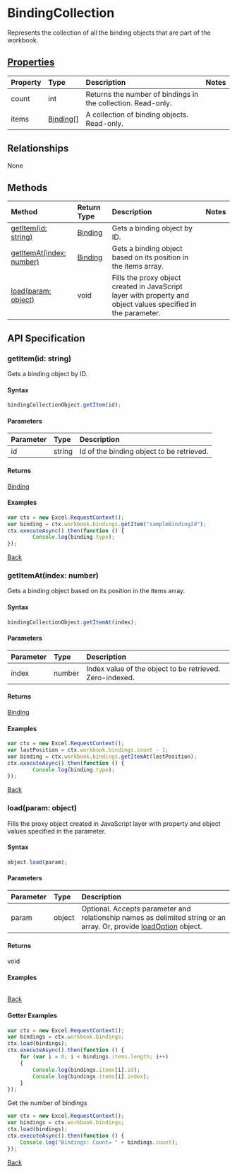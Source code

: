 # BindingCollection

Represents the collection of all the binding objects that are part of the workbook.

## [Properties](#getter-examples)
| Property       | Type    |Description|Notes |
|:---------------|:--------|:----------|:-----|
|count|int|Returns the number of bindings in the collection. Read-only.||
|items|[Binding[]](binding.md)|A collection of binding objects. Read-only.||

## Relationships
None


## Methods

| Method           | Return Type    |Description|Notes |
|:---------------|:--------|:----------|:-----|
|[getItem(id: string)](#getitemid-string)|[Binding](binding.md)|Gets a binding object by ID.||
|[getItemAt(index: number)](#getitematindex-number)|[Binding](binding.md)|Gets a binding object based on its position in the items array.||
|[load(param: object)](#loadparam-object)|void|Fills the proxy object created in JavaScript layer with property and object values specified in the parameter.||

## API Specification

### getItem(id: string)
Gets a binding object by ID.

#### Syntax
```js
bindingCollectionObject.getItem(id);
```

#### Parameters
| Parameter       | Type    |Description|
|:---------------|:--------|:----------|
|id|string|Id of the binding object to be retrieved.|

#### Returns
[Binding](binding.md)

#### Examples

```js
var ctx = new Excel.RequestContext();
var binding = ctx.workbook.bindings.getItem("sampleBindingId");
ctx.executeAsync().then(function () {
		Console.log(binding.type);
});
```



[Back](#methods)

### getItemAt(index: number)
Gets a binding object based on its position in the items array.

#### Syntax
```js
bindingCollectionObject.getItemAt(index);
```

#### Parameters
| Parameter       | Type    |Description|
|:---------------|:--------|:----------|
|index|number|Index value of the object to be retrieved. Zero-indexed.|

#### Returns
[Binding](binding.md)

#### Examples
```js
var ctx = new Excel.RequestContext();
var lastPosition = ctx.workbook.bindings.count - 1;
var binding = ctx.workbook.bindings.getItemAt(lastPosition);
ctx.executeAsync().then(function () {
		Console.log(binding.type); 
});
```


[Back](#methods)

### load(param: object)
Fills the proxy object created in JavaScript layer with property and object values specified in the parameter.

#### Syntax
```js
object.load(param);
```

#### Parameters
| Parameter       | Type    |Description|
|:---------------|:--------|:----------|
|param|object|Optional. Accepts parameter and relationship names as delimited string or an array. Or, provide [loadOption](loadoption.md) object.|

#### Returns
void

#### Examples
```js

```

[Back](#methods)

#### Getter Examples

```js
var ctx = new Excel.RequestContext();
var bindings = ctx.workbook.bindings;
ctx.load(bindings);
ctx.executeAsync().then(function () {
	for (var i = 0; i < bindings.items.length; i++)
	{
		Console.log(bindings.items[i].id);
		Console.log(bindings.items[i].index);
	}
});
```
Get the number of bindings

```js
var ctx = new Excel.RequestContext();
var bindings = ctx.workbook.bindings;
ctx.load(bindings);
ctx.executeAsync().then(function () {
	Console.log("Bindings: Count= " + bindings.count);
});

```

[Back](#properties)
